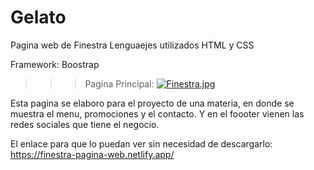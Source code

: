 # Gelato

Pagina web de Finestra
Lenguaejes utilizados 
HTML y CSS

Framework:
Boostrap

>>>Pagina Principal:
[![Finestra.jpg](https://i.postimg.cc/BnHp6KHK/Finestra.jpg)](https://postimg.cc/WdpgYt9N)

Esta pagina se elaboro para el proyecto de una materia, en donde se muestra el menu, promociones y el contacto.
Y en el foooter vienen las redes sociales que tiene el negocio.

El enlace para que lo puedan ver sin necesidad de descargarlo:
https://finestra-pagina-web.netlify.app/
